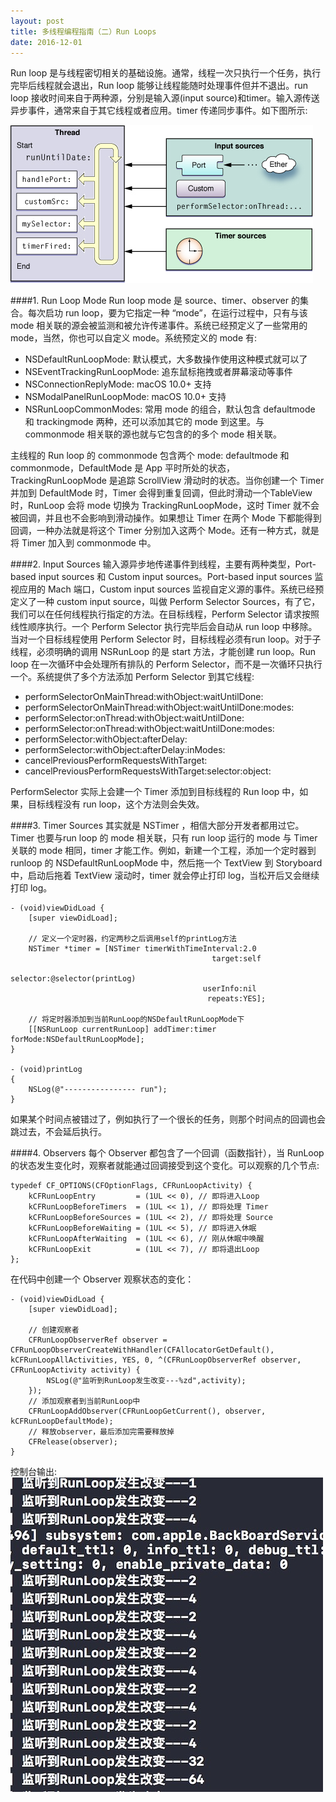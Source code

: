 ```yaml
---
layout: post
title: 多线程编程指南（二）Run Loops
date: 2016-12-01
---
```


Run loop 是与线程密切相关的基础设施。通常，线程一次只执行一个任务，执行完毕后线程就会退出，Run loop 能够让线程能随时处理事件但并不退出。run loop 接收时间来自于两种源，分别是输入源(input source)和timer。输入源传送异步事件，通常来自于其它线程或者应用。timer 传递同步事件。如下图所示:

![](/images/Runloops/runloop.jpg)

####1. Run Loop Mode
Run loop mode 是 source、timer、observer 的集合。每次启功 run loop，要为它指定一种 “mode”，在运行过程中，只有与该 mode 相关联的源会被监测和被允许传递事件。系统已经预定义了一些常用的 mode，当然，你也可以自定义 mode。系统预定义的 mode 有:

* NSDefaultRunLoopMode: 默认模式，大多数操作使用这种模式就可以了
* NSEventTrackingRunLoopMode: 追东鼠标拖拽或者屏幕滚动等事件
* NSConnectionReplyMode: macOS 10.0+ 支持
* NSModalPanelRunLoopMode: macOS 10.0+ 支持
* NSRunLoopCommonModes: 常用 mode 的组合，默认包含 defaultmode 和 trackingmode 两种，还可以添加其它的 mode 到这里。与 commonmode 相关联的源也就与它包含的的多个 mode 相关联。

主线程的 Run loop 的 commonmode 包含两个 mode: defaultmode 和 commonmode，DefaultMode 是 App 平时所处的状态，TrackingRunLoopMode 是追踪 ScrollView 滑动时的状态。当你创建一个 Timer 并加到 DefaultMode 时，Timer 会得到重复回调，但此时滑动一个TableView时，RunLoop 会将 mode 切换为 TrackingRunLoopMode，这时 Timer 就不会被回调，并且也不会影响到滑动操作。如果想让 Timer 在两个 Mode 下都能得到回调，一种办法就是将这个 Timer 分别加入这两个 Mode。还有一种方式，就是将 Timer 加入到 commonmode 中。

####2. Input Sources
输入源异步地传递事件到线程，主要有两种类型，Port-based input sources 和 Custom input sources。Port-based input sources 监视应用的 Mach  端口，Custom input sources 监视自定义源的事件。系统已经预定义了一种 custom input source，叫做 Perform Selector Sources，有了它，我们可以在任何线程执行指定的方法。在目标线程，Perform Selector 请求按照线性顺序执行。一个 Perform Selector 执行完毕后会自动从 run loop 中移除。当对一个目标线程使用 Perform Selector 时，目标线程必须有run loop。对于子线程，必须明确的调用 NSRunLoop 的是 start 方法，才能创建 run loop。Run loop 在一次循环中会处理所有排队的 Perform Selector，而不是一次循环只执行一个。系统提供了多个方法添加 Perform Selector 到其它线程:
 
* performSelectorOnMainThread:withObject:waitUntilDone:
* performSelectorOnMainThread:withObject:waitUntilDone:modes:
* performSelector:onThread:withObject:waitUntilDone:
* performSelector:onThread:withObject:waitUntilDone:modes:
* performSelector:withObject:afterDelay:
* performSelector:withObject:afterDelay:inModes:
* cancelPreviousPerformRequestsWithTarget:
* cancelPreviousPerformRequestsWithTarget:selector:object:

PerformSelector 实际上会建一个 Timer 添加到目标线程的 Run loop 中，如果，目标线程没有 run loop，这个方法则会失效。

####3. Timer Sources
其实就是 NSTimer ，相信大部分开发者都用过它。Timer 也要与run loop 的 mode 相关联，只有 run loop 运行的 mode 与 Timer 关联的 mode 相同，timer 才能工作。例如，新建一个工程，添加一个定时器到 runloop 的 NSDefaultRunLoopMode 中，然后拖一个 TextView 到 Storyboard 中，启动后拖着 TextView 滚动时，timer 就会停止打印 log，当松开后又会继续打印 log。

```
- (void)viewDidLoad {
    [super viewDidLoad];

    // 定义一个定时器，约定两秒之后调用self的printLog方法
    NSTimer *timer = [NSTimer timerWithTimeInterval:2.0
                                             target:self
                                           selector:@selector(printLog)
                                           userInfo:nil
                                            repeats:YES];
    
    // 将定时器添加到当前RunLoop的NSDefaultRunLoopMode下
    [[NSRunLoop currentRunLoop] addTimer:timer forMode:NSDefaultRunLoopMode];
}

- (void)printLog
{
    NSLog(@"---------------- run");
}
```
如果某个时间点被错过了，例如执行了一个很长的任务，则那个时间点的回调也会跳过去，不会延后执行。

####4. Observers
每个 Observer 都包含了一个回调（函数指针），当 RunLoop 的状态发生变化时，观察者就能通过回调接受到这个变化。可以观察的几个节点:

```
typedef CF_OPTIONS(CFOptionFlags, CFRunLoopActivity) {
    kCFRunLoopEntry         = (1UL << 0), // 即将进入Loop
    kCFRunLoopBeforeTimers  = (1UL << 1), // 即将处理 Timer
    kCFRunLoopBeforeSources = (1UL << 2), // 即将处理 Source
    kCFRunLoopBeforeWaiting = (1UL << 5), // 即将进入休眠
    kCFRunLoopAfterWaiting  = (1UL << 6), // 刚从休眠中唤醒
    kCFRunLoopExit          = (1UL << 7), // 即将退出Loop
};
```
在代码中创建一个 Observer 观察状态的变化：

```
- (void)viewDidLoad {
    [super viewDidLoad];
    
    // 创建观察者
    CFRunLoopObserverRef observer = CFRunLoopObserverCreateWithHandler(CFAllocatorGetDefault(), kCFRunLoopAllActivities, YES, 0, ^(CFRunLoopObserverRef observer, CFRunLoopActivity activity) {
        NSLog(@"监听到RunLoop发生改变---%zd",activity);
    });
    // 添加观察者到当前RunLoop中
    CFRunLoopAddObserver(CFRunLoopGetCurrent(), observer, kCFRunLoopDefaultMode);
    // 释放observer，最后添加完需要释放掉
    CFRelease(observer);
}
```
控制台输出:
![](images/Runloops/runlooplog.jpg )
